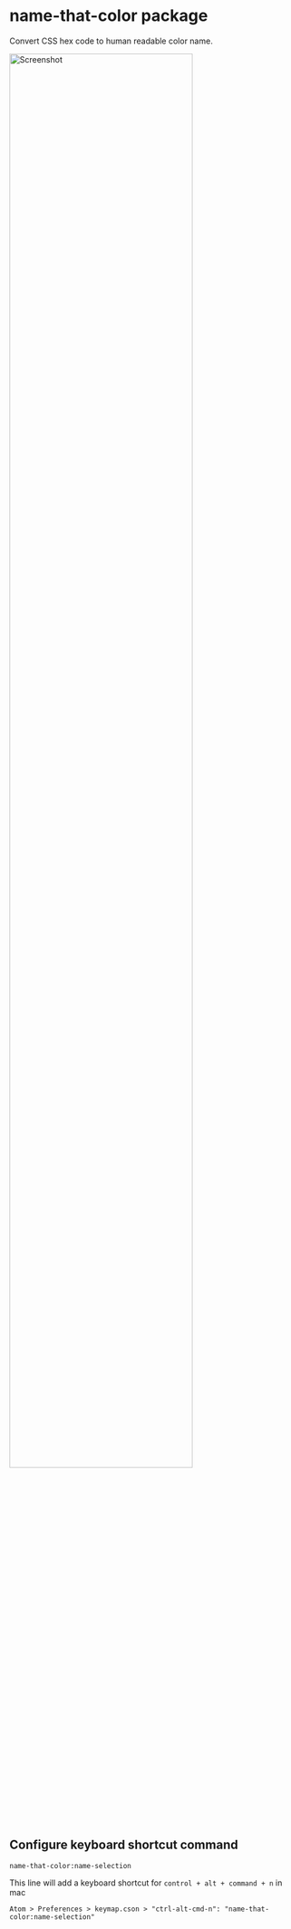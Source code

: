 # name-that-color package

Convert CSS hex code to human readable color name.

<img src="https://dl.dropboxusercontent.com/u/58915328/atom-packages/atom-name-that-color/demo.gif" width="80%" alt="Screenshot">

## Configure keyboard shortcut command
`name-that-color:name-selection`

This line will add a keyboard shortcut for `control + alt + command + n` in mac

`Atom > Preferences > keymap.cson > "ctrl-alt-cmd-n": "name-that-color:name-selection"`